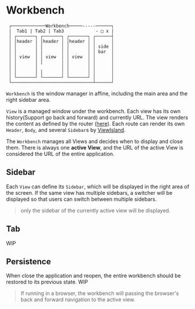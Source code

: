 # Workbench

```
 ┌─────────────Workbench─────-----──────┐
 |  Tab1 | Tab2 | Tab3            - □ x |
 │ ┌───────┐ ┌───────┐ ┌───────┐ ┌──────┤
 │ │header │ │header │ │header │ │      │
 │ │       │ │       │ │       │ │ side │
 │ │       │ │       │ │       │ │ bar  │
 │ │ view  │ │ view  │ │ view  │ │      │
 │ │       │ │       │ │       │ │      │
 │ │       │         │ │       │ │      │
 │ │       │ │       │ │       │ │      │
 │ └───────┘ └───────┘ └───────┘ │      │
 └───────────────────────────────┴──────┘
```

`Workbench` is the window manager in affine, including the main area and the right sidebar area.

`View` is a managed window under the workbench. Each view has its own history(Support go back and forward) and currently URL.
The view renders the content as defined by the router ([here](../../router.tsx)).
Each route can render its own `Header`, `Body`, and several `Sidebar`s by [ViewIsland](./view/view-islands.tsx).

The `Workbench` manages all Views and decides when to display and close them.
There is always one **active View**, and the URL of the active View is considered the URL of the entire application.

## Sidebar

Each `View` can define its `Sidebar`, which will be displayed in the right area of ​​the screen.
If the same view has multiple sidebars, a switcher will be displayed so that users can switch between multiple sidebars.

> only the sidebar of the currently active view will be displayed.

## Tab

WIP

## Persistence

When close the application and reopen, the entire workbench should be restored to its previous state.
WIP

> If running in a browser, the workbench will passing the browser's back and forward navigation to the active view.
